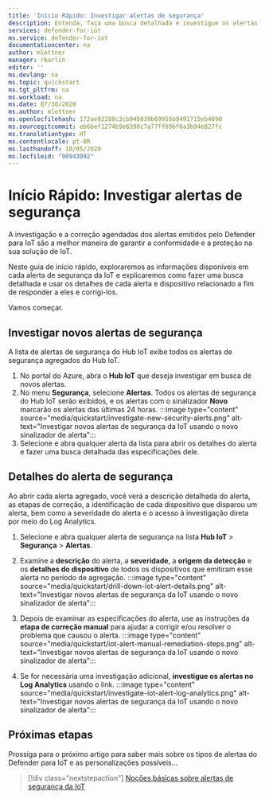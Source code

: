 ```yaml
---
title: 'Início Rápido: Investigar alertas de segurança'
description: Entenda, faça uma busca detalhada e investigue os alertas de segurança do Defender para IoT em seus dispositivos IoT.
services: defender-for-iot
ms.service: defender-for-iot
documentationcenter: na
author: mlottner
manager: rkarlin
editor: ''
ms.devlang: na
ms.topic: quickstart
ms.tgt_pltfrm: na
ms.workload: na
ms.date: 07/30/2020
ms.author: mlottner
ms.openlocfilehash: 172ae82288c2cb948839b69955b9491715eb4690
ms.sourcegitcommit: eb6bef1274b9e6390c7a77ff69bf6a3b94e827fc
ms.translationtype: HT
ms.contentlocale: pt-BR
ms.lasthandoff: 10/05/2020
ms.locfileid: "90943092"
---
```

# <a name="quickstart-investigate-security-alerts"></a>Início Rápido: Investigar alertas de segurança

A investigação e a correção agendadas dos alertas emitidos pelo Defender para IoT são a melhor maneira de garantir a conformidade e a proteção na sua solução de IoT.

Neste guia de início rápido, exploraremos as informações disponíveis em cada alerta de segurança da IoT e explicaremos como fazer uma busca detalhada e usar os detalhes de cada alerta e dispositivo relacionado a fim de responder a eles e corrigi-los. 

Vamos começar. 


## <a name="investigate-new-security-alerts"></a>Investigar novos alertas de segurança

A lista de alertas de segurança do Hub IoT exibe todos os alertas de segurança agregados do Hub IoT. 

1. No portal do Azure, abra o **Hub IoT** que deseja investigar em busca de novos alertas.
1. No menu **Segurança**, selecione **Alertas**. Todos os alertas de segurança do Hub IoT serão exibidos, e os alertas com o sinalizador **Novo** marcarão os alertas das últimas 24 horas.
:::image type="content" source="media/quickstart/investigate-new-security-alerts.png" alt-text="Investigar novos alertas de segurança da IoT usando o novo sinalizador de alerta":::
1. Selecione e abra qualquer alerta da lista para abrir os detalhes do alerta e fazer uma busca detalhada das especificações dele. 

## <a name="security-alert-details"></a>Detalhes do alerta de segurança

Ao abrir cada alerta agregado, você verá a descrição detalhada do alerta, as etapas de correção, a identificação de cada dispositivo que disparou um alerta, bem como a severidade do alerta e o acesso à investigação direta por meio do Log Analytics. 

1. Selecione e abra qualquer alerta de segurança na lista **Hub IoT** > **Segurança** > **Alertas**. 
1. Examine a **descrição** do alerta, a **severidade**, a **origem da detecção** e os **detalhes do dispositivo** de todos os dispositivos que emitiram esse alerta no período de agregação.
:::image type="content" source="media/quickstart/drill-down-iot-alert-details.png" alt-text="Investigar novos alertas de segurança da IoT usando o novo sinalizador de alerta"::: 
1. Depois de examinar as especificações do alerta, use as instruções da **etapa de correção manual** para ajudar a corrigir e/ou resolver o problema que causou o alerta. 
:::image type="content" source="media/quickstart/iot-alert-manual-remediation-steps.png" alt-text="Investigar novos alertas de segurança da IoT usando o novo sinalizador de alerta":::

1. Se for necessária uma investigação adicional, **investigue os alertas no Log Analytics** usando o link. 
:::image type="content" source="media/quickstart/investigate-iot-alert-log-analytics.png" alt-text="Investigar novos alertas de segurança da IoT usando o novo sinalizador de alerta":::

## <a name="next-steps"></a>Próximas etapas

Prossiga para o próximo artigo para saber mais sobre os tipos de alertas do Defender para IoT e as personalizações possíveis...

> [!div class="nextstepaction"]
> [Noções básicas sobre alertas de segurança da IoT](concept-security-alerts.md)
